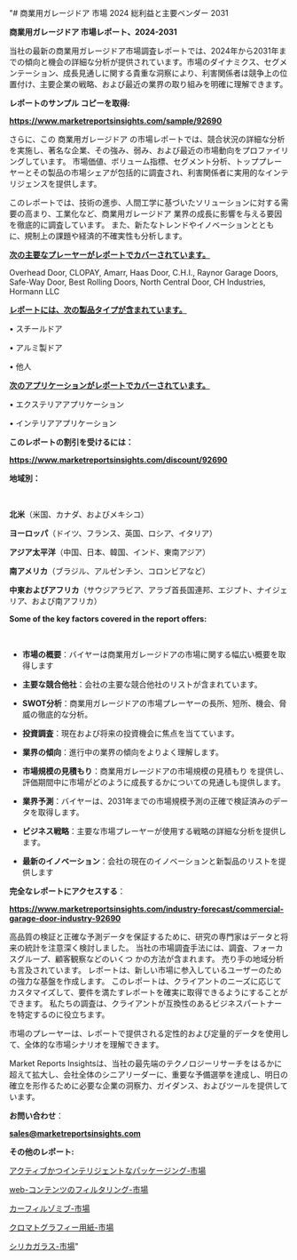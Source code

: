 "# 商業用ガレージドア 市場 2024 総利益と主要ベンダー 2031

<strong>商業用ガレージドア 市場レポート、2024-2031</strong>

当社の最新の商業用ガレージドア市場調査レポートでは、2024年から2031年までの傾向と機会の詳細な分析が提供されています。市場のダイナミクス、セグメンテーション、成長見通しに関する貴重な洞察により、利害関係者は競争上の位置付け、主要企業の戦略、および最近の業界の取り組みを明確に理解できます。



<strong>レポートのサンプル コピーを取得:</strong> <a href=https://www.marketreportsinsights.com/sample/92690>

<strong><u>https://www.marketreportsinsights.com/sample/92690</u></strong></a>

さらに、この 商業用ガレージドア の市場レポートでは、競合状況の詳細な分析を実施し、著名な企業、その強み、弱み、および最近の市場動向をプロファイリングしています。 市場価値、ボリューム指標、セグメント分析、トッププレーヤーとその製品の市場シェアが包括的に調査され、利害関係者に実用的なインテリジェンスを提供します。

このレポートでは、技術の進歩、人間工学に基づいたソリューションに対する需要の高まり、工業化など、商業用ガレージドア 業界の成長に影響を与える要因を徹底的に調査しています。 また、新たなトレンドやイノベーションとともに、規制上の課題や経済的不確実性も分析します。



<strong><u>次の主要なプレーヤーがレポートでカバーされています。</u></strong>

Overhead Door, CLOPAY, Amarr, Haas Door, C.H.I., Raynor Garage Doors, Safe-Way Door, Best Rolling Doors, North Central Door, CH Industries, Hormann LLC



<strong><u><b>レポートには、次の製品タイプが含まれています。</b></u></strong>

• スチールドア

• アルミ製ドア

• 他人



<strong><u><b>次のアプリケーションがレポートでカバーされています。</b></u></strong>

• エクステリアアプリケーション

• インテリアアプリケーション



<strong><b>このレポートの割引を受けるには：</b></strong>

<a href=https://www.marketreportsinsights.com/discount/92690>

<strong><u>https://www.marketreportsinsights.com/discount/92690</u></strong></a>



<strong>地域別：</strong>

<strong> </strong>



<strong>北米</strong>（米国、カナダ、およびメキシコ）



<strong>ヨーロッパ</strong>（ドイツ、フランス、英国、ロシア、イタリア）



<strong>アジア太平洋</strong>（中国、日本、韓国、インド、東南アジア）



<strong>南アメリカ</strong>（ブラジル、アルゼンチン、コロンビアなど）



<strong>中東およびアフリカ</strong>（サウジアラビア、アラブ首長国連邦、エジプト、ナイジェリア、および南アフリカ）



<strong>Some of the key factors covered in the report offers:</strong>

<strong> </strong>
<ul>
  <li>

<strong>市場の概要</strong>：バイヤーは商業用ガレージドアの市場に関する幅広い概要を取得します</li>
  <li>

<strong>主要な競合他社</strong>：会社の主要な競合他社のリストが含まれています。</li>
  <li>

<strong>SWOT分析</strong>：商業用ガレージドアの市場プレーヤーの長所、短所、機会、脅威の徹底的な分析。</li>
  <li>

<strong>投資調査</strong>：現在および将来の投資機会に焦点を当てています。</li>
  <li>

<strong>業界の傾向</strong>：進行中の業界の傾向をよりよく理解します。</li>
  <li>

<strong>市場規模の見積もり</strong>：商業用ガレージドアの市場規模の見積もり を提供し、評価期間中に市場がどのように成長するかについての見通しも提供します。</li>
  <li>

<strong>業界予測</strong>：バイヤーは、2031年までの市場規模予測の正確で検証済みのデータを取得します。</li>
  <li>

<strong>ビジネス戦略</strong>：主要な市場プレーヤーが使用する戦略の詳細な分析を提供します。</li>
  <li>

<strong>最新のイノベーション</strong>：会社の現在のイノベーションと新製品のリストを提供します</li>
</ul>


<strong>完全なレポートにアクセスする</strong>：

<a href=https://www.marketreportsinsights.com/industry-forecast/commercial-garage-door-industry-92690>

<strong><u>https://www.marketreportsinsights.com/industry-forecast/commercial-garage-door-industry-92690</u></strong></a>

高品質の検証と正確な予測データを保証するために、研究の専門家はデータと将来の統計を注意深く検討しました。 当社の市場調査手法には、調査、フォーカスグループ、顧客観察などのいくつ かの方法が含まれます。 売り手の地域分析も言及されています。 レポートは、新しい市場に参入しているユーザーのための強力な基盤を作成します。 このレポートは、クライアントのニーズに応じてカスタマイズして、要件を満たすレポートを確実に取得できるようにすることができます。 私たちの調査は、クライアントが互換性のあるビジネスパートナーを特定するのに役立ちます。

市場のプレーヤーは、レポートで提供される定性的および定量的データを使用して、全体的な市場シナリオを理解できます。

Market Reports Insightsは、当社の最先端のテクノロジーリサーチをはるかに超えて拡大し、会社全体のシニアリーダーに、重要な予備選挙を達成し、明日の確立を形作るために必要な企業の洞察力、ガイダンス、およびツールを提供しています。



<strong><b>お問い合わせ</b></strong>：

<a href=mailto:sales@marketreportsinsights.com>

<strong><u>sales@marketreportsinsights.com</u></strong></a>



<strong>その他のレポート:</strong>

<a href=https://www.linkedin.com/pulse/アクティブかつインテリジェントなパッケージング-市場-2023-最新の-s5opf/>アクティブかつインテリジェントなパッケージング-市場</a>

<a href=https://www.linkedin.com/pulse/web-コンテンツのフィルタリング-市場-2023-新興市場-将来の動向と市場需要-4w4jf/>web-コンテンツのフィルタリング-市場</a>

<a href=https://www.linkedin.com/pulse/カーフィルゾミブ-市場-2023-最新の-cagr-および成長分析-2030-nhvqf/>カーフィルゾミブ-市場</a>

<a href=https://www.linkedin.com/pulse/クロマトグラフィー用紙-市場-2023-swot-分析と成長率-2030-cyp8f/>クロマトグラフィー用紙-市場</a>

<a href=https://www.linkedin.com/pulse/シリカガラス-市場-2023-競争分析と事業成長-2030-consumer-connection-collective-360-txzdf/>シリカガラス-市場</a>"
